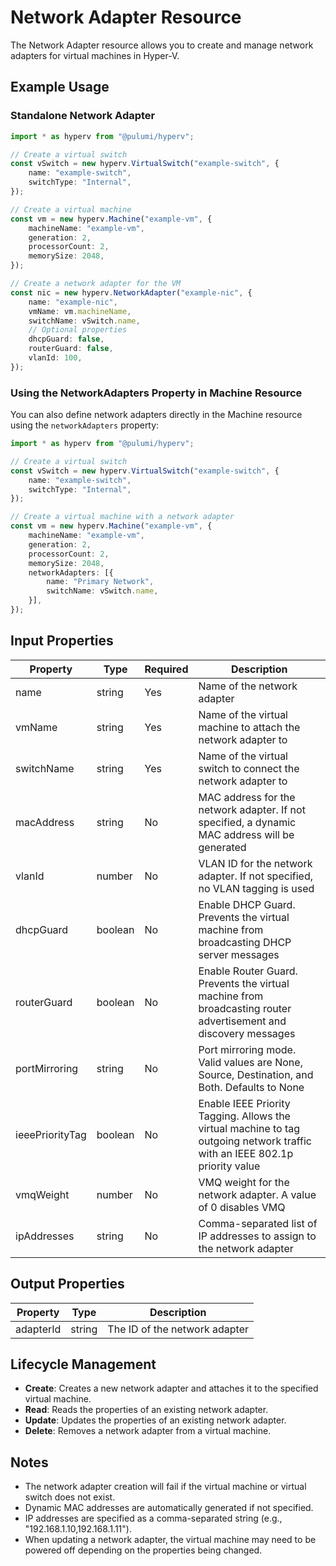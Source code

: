 # Network Adapter Resource

The Network Adapter resource allows you to create and manage network adapters for virtual machines in Hyper-V.

## Example Usage

### Standalone Network Adapter

```typescript
import * as hyperv from "@pulumi/hyperv";

// Create a virtual switch
const vSwitch = new hyperv.VirtualSwitch("example-switch", {
    name: "example-switch",
    switchType: "Internal",
});

// Create a virtual machine
const vm = new hyperv.Machine("example-vm", {
    machineName: "example-vm",
    generation: 2,
    processorCount: 2,
    memorySize: 2048,
});

// Create a network adapter for the VM
const nic = new hyperv.NetworkAdapter("example-nic", {
    name: "example-nic",
    vmName: vm.machineName,
    switchName: vSwitch.name,
    // Optional properties
    dhcpGuard: false,
    routerGuard: false,
    vlanId: 100,
});
```

### Using the NetworkAdapters Property in Machine Resource

You can also define network adapters directly in the Machine resource using the `networkAdapters` property:

```typescript
import * as hyperv from "@pulumi/hyperv";

// Create a virtual switch
const vSwitch = new hyperv.VirtualSwitch("example-switch", {
    name: "example-switch",
    switchType: "Internal",
});

// Create a virtual machine with a network adapter
const vm = new hyperv.Machine("example-vm", {
    machineName: "example-vm",
    generation: 2,
    processorCount: 2,
    memorySize: 2048,
    networkAdapters: [{
        name: "Primary Network",
        switchName: vSwitch.name,
    }],
});
```

## Input Properties

| Property         | Type     | Required | Description |
|------------------|----------|----------|-------------|
| name             | string   | Yes      | Name of the network adapter |
| vmName           | string   | Yes      | Name of the virtual machine to attach the network adapter to |
| switchName       | string   | Yes      | Name of the virtual switch to connect the network adapter to |
| macAddress       | string   | No       | MAC address for the network adapter. If not specified, a dynamic MAC address will be generated |
| vlanId           | number   | No       | VLAN ID for the network adapter. If not specified, no VLAN tagging is used |
| dhcpGuard        | boolean  | No       | Enable DHCP Guard. Prevents the virtual machine from broadcasting DHCP server messages |
| routerGuard      | boolean  | No       | Enable Router Guard. Prevents the virtual machine from broadcasting router advertisement and discovery messages |
| portMirroring    | string   | No       | Port mirroring mode. Valid values are None, Source, Destination, and Both. Defaults to None |
| ieeePriorityTag  | boolean  | No       | Enable IEEE Priority Tagging. Allows the virtual machine to tag outgoing network traffic with an IEEE 802.1p priority value |
| vmqWeight        | number   | No       | VMQ weight for the network adapter. A value of 0 disables VMQ |
| ipAddresses      | string   | No       | Comma-separated list of IP addresses to assign to the network adapter |

## Output Properties

| Property         | Type     | Description |
|------------------|----------|-------------|
| adapterId        | string   | The ID of the network adapter |

## Lifecycle Management

- **Create**: Creates a new network adapter and attaches it to the specified virtual machine.
- **Read**: Reads the properties of an existing network adapter.
- **Update**: Updates the properties of an existing network adapter.
- **Delete**: Removes a network adapter from a virtual machine.

## Notes

- The network adapter creation will fail if the virtual machine or virtual switch does not exist.
- Dynamic MAC addresses are automatically generated if not specified.
- IP addresses are specified as a comma-separated string (e.g., "192.168.1.10,192.168.1.11").
- When updating a network adapter, the virtual machine may need to be powered off depending on the properties being changed.